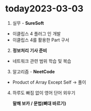# today2023-03-03
1. 실무 - **SureSoft**

- 이클립스 4 플러그 인 개발
- 이클립스 4를 활용한 Part 구서


2. **정보처리 기사 준비** 
- 네트워크 관련 범위 학습 및 복습


3. 알고리즘 - **NeetCode**
- Product of Array Except Self → 풀이


4. 하루도 빠짐 없이 영어 단어 외우기
    
     **말해 보카 / 문법(뼈대 바르기)**
